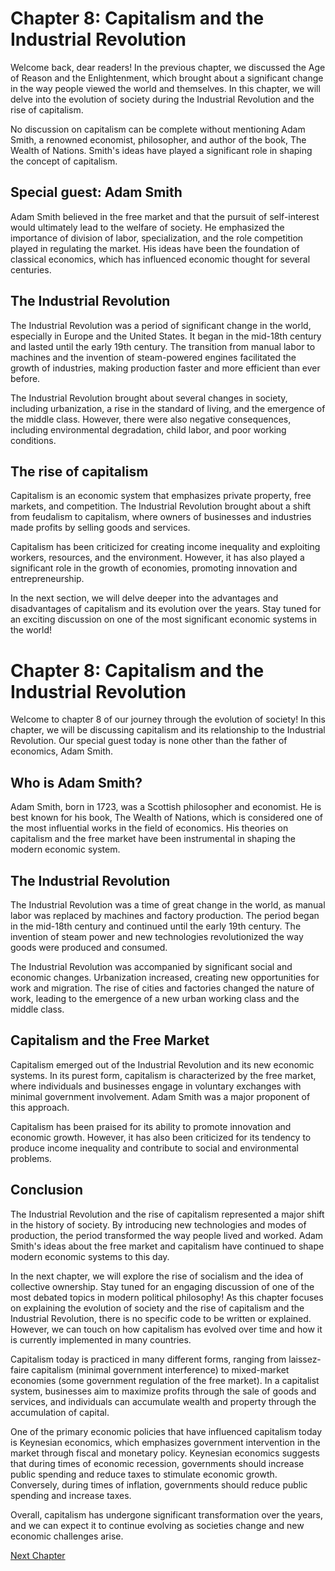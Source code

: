 # Chapter 8: Capitalism and the Industrial Revolution

Welcome back, dear readers! In the previous chapter, we discussed the Age of Reason and the Enlightenment, which brought about a significant change in the way people viewed the world and themselves. In this chapter, we will delve into the evolution of society during the Industrial Revolution and the rise of capitalism.

No discussion on capitalism can be complete without mentioning Adam Smith, a renowned economist, philosopher, and author of the book, The Wealth of Nations. Smith's ideas have played a significant role in shaping the concept of capitalism.

## Special guest: Adam Smith

Adam Smith believed in the free market and that the pursuit of self-interest would ultimately lead to the welfare of society. He emphasized the importance of division of labor, specialization, and the role competition played in regulating the market. His ideas have been the foundation of classical economics, which has influenced economic thought for several centuries.

## The Industrial Revolution

The Industrial Revolution was a period of significant change in the world, especially in Europe and the United States. It began in the mid-18th century and lasted until the early 19th century. The transition from manual labor to machines and the invention of steam-powered engines facilitated the growth of industries, making production faster and more efficient than ever before.

The Industrial Revolution brought about several changes in society, including urbanization, a rise in the standard of living, and the emergence of the middle class. However, there were also negative consequences, including environmental degradation, child labor, and poor working conditions.

## The rise of capitalism

Capitalism is an economic system that emphasizes private property, free markets, and competition. The Industrial Revolution brought about a shift from feudalism to capitalism, where owners of businesses and industries made profits by selling goods and services.

Capitalism has been criticized for creating income inequality and exploiting workers, resources, and the environment. However, it has also played a significant role in the growth of economies, promoting innovation and entrepreneurship.

In the next section, we will delve deeper into the advantages and disadvantages of capitalism and its evolution over the years. Stay tuned for an exciting discussion on one of the most significant economic systems in the world!
# Chapter 8: Capitalism and the Industrial Revolution

Welcome to chapter 8 of our journey through the evolution of society! In this chapter, we will be discussing capitalism and its relationship to the Industrial Revolution. Our special guest today is none other than the father of economics, Adam Smith.

## Who is Adam Smith?

Adam Smith, born in 1723, was a Scottish philosopher and economist. He is best known for his book, The Wealth of Nations, which is considered one of the most influential works in the field of economics. His theories on capitalism and the free market have been instrumental in shaping the modern economic system.

## The Industrial Revolution

The Industrial Revolution was a time of great change in the world, as manual labor was replaced by machines and factory production. The period began in the mid-18th century and continued until the early 19th century. The invention of steam power and new technologies revolutionized the way goods were produced and consumed.

The Industrial Revolution was accompanied by significant social and economic changes. Urbanization increased, creating new opportunities for work and migration. The rise of cities and factories changed the nature of work, leading to the emergence of a new urban working class and the middle class.

## Capitalism and the Free Market

Capitalism emerged out of the Industrial Revolution and its new economic systems. In its purest form, capitalism is characterized by the free market, where individuals and businesses engage in voluntary exchanges with minimal government involvement. Adam Smith was a major proponent of this approach.

Capitalism has been praised for its ability to promote innovation and economic growth. However, it has also been criticized for its tendency to produce income inequality and contribute to social and environmental problems.

## Conclusion

The Industrial Revolution and the rise of capitalism represented a major shift in the history of society. By introducing new technologies and modes of production, the period transformed the way people lived and worked. Adam Smith's ideas about the free market and capitalism have continued to shape modern economic systems to this day.

In the next chapter, we will explore the rise of socialism and the idea of collective ownership. Stay tuned for an engaging discussion of one of the most debated topics in modern political philosophy!
As this chapter focuses on explaining the evolution of society and the rise of capitalism and the Industrial Revolution, there is no specific code to be written or explained. However, we can touch on how capitalism has evolved over time and how it is currently implemented in many countries.

Capitalism today is practiced in many different forms, ranging from laissez-faire capitalism (minimal government interference) to mixed-market economies (some government regulation of the free market). In a capitalist system, businesses aim to maximize profits through the sale of goods and services, and individuals can accumulate wealth and property through the accumulation of capital.
 
One of the primary economic policies that have influenced capitalism today is Keynesian economics, which emphasizes government intervention in the market through fiscal and monetary policy. Keynesian economics suggests that during times of economic recession, governments should increase public spending and reduce taxes to stimulate economic growth. Conversely, during times of inflation, governments should reduce public spending and increase taxes.

Overall, capitalism has undergone significant transformation over the years, and we can expect it to continue evolving as societies change and new economic challenges arise.


[Next Chapter](09_Chapter09.md)